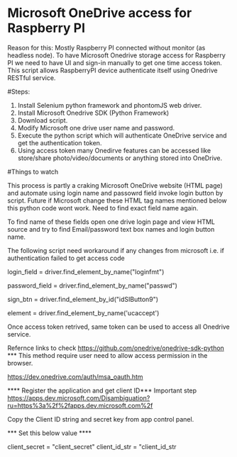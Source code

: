 # Microsoft OneDrive access for Raspberry PI

Reason for this:
Mostly Raspberry PI connected without monitor (as headless node). To have Microsoft Onedrive storage access for Raspberry PI we need to have UI and sign-in manually to get one time access token.  This script allows RaspberryPI device authenticate itself using Onedrive RESTful service. 

#Steps:
1. Install Selenium python framework and phontomJS web driver.
2. Install Microsoft Onedrive SDK (Python Framework)
2. Download script.
3. Modify Microsoft one drive user name and password.
4. Execute the python script which will authenticate OneDrive service and get the authentication token.
5. Using access token many Onedirve features can be accessed like store/share photo/video/documents or anything stored into OneDrive. 

#Things to watch

This process is partly a craking Microsoft OneDrive website (HTML page) and automate using login name and passowrd field invoke login button by script. Future if Microsoft change these HTML tag names mentioned below this python code wont work.  Need to find exact field name again.

To find name of these fields open one drive login page and view HTML source and try to find Email/password text box names and login button name. 

The following script need workaround if any changes from microsoft i.e. if authentication failed to get access code

login_field = driver.find_element_by_name("loginfmt")

password_field = driver.find_element_by_name("passwd")

sign_btn = driver.find_element_by_id("idSIButton9")

element = driver.find_element_by_name('ucaccept')

Once access token retrived, same token can be used to access all Onedrive service.

Refernce links to check
https://github.com/onedrive/onedrive-sdk-python  *** This method require user need to allow access permission in the browser.

https://dev.onedrive.com/auth/msa_oauth.htm

**** Register the application and get client ID*** Important step
https://apps.dev.microsoft.com/Disambiguation?ru=https%3a%2f%2fapps.dev.microsoft.com%2f

Copy the Client ID string and secret key from app control panel.

*** Set this below value ****

client_secret = "client_secret"
client_id_str = "client_id_str
